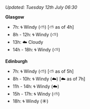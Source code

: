 *Updated: Tuesday 12th July 06:30*

**Glasgow**

* 7h: :cyclone: Windy (:partly_sunny:) [:partly_sunny: as of 4h]
* 8h - 12h: :cyclone: Windy (:partly_sunny:)
* 13h: :cloud: Cloudy
* 14h - 18h: :cyclone: Windy (:partly_sunny:)

**Edinburgh**

* 7h: :cyclone: Windy (:partly_sunny:) [:partly_sunny: as of 5h]
* 8h - 10h: :cyclone: Windy (:cloud:) [:cloud: as of 7h]
* 11h - 14h: :cyclone: Windy (:cloud:)
* 15h - 17h: :cyclone: Windy (:partly_sunny:)
* 18h: :cyclone: Windy (:sunny:)

